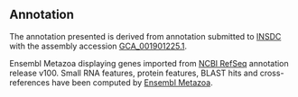 **Annotation**
----------

The annotation presented is derived from annotation submitted to
[INSDC](http://www.insdc.org) with the assembly accession [GCA\_001901225.1](http://www.ebi.ac.uk/ena/data/view/GCA_001901225.1).

Ensembl Metazoa displaying genes imported from [NCBI RefSeq](https://www.ncbi.nlm.nih.gov/genome/annotation_euk/Dermatophagoides_pteronyssinus/100/) annotation release v100.
Small RNA features, protein features, BLAST hits and cross-references have been
computed by [Ensembl Metazoa](https://metazoa.ensembl.org/info/genome/annotation/index.html).
